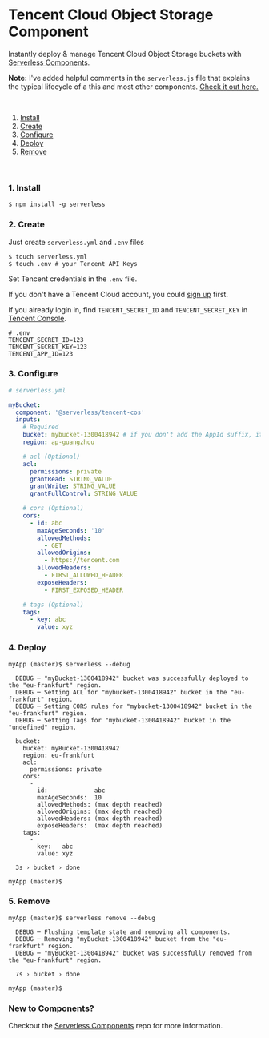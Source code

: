 # Tencent Cloud Object Storage Component

Instantly deploy & manage Tencent Cloud Object Storage buckets with [Serverless Components](https://github.com/serverless/components).

**Note:** I've added helpful comments in the `serverless.js` file that explains the typical lifecycle of a this and most other components. [Check it out here.](https://github.com/serverless-tencent/tencent-cos-component/blob/master/serverless.js)

&nbsp;

1. [Install](#1-install)
2. [Create](#2-create)
3. [Configure](#3-configure)
4. [Deploy](#4-deploy)
5. [Remove](#5-remove)

&nbsp;

### 1. Install
 
```console
$ npm install -g serverless
```

### 2. Create

Just create `serverless.yml` and `.env` files

```console
$ touch serverless.yml
$ touch .env # your Tencent API Keys
```

Set Tencent credentials in the `.env` file.

If you don't have a Tencent Cloud account, you could [sign up](https://intl.cloud.tencent.com/register) first.  

If you already login in, find  `TENCENT_SECRET_ID` and `TENCENT_SECRET_KEY`  in [Tencent Console](https://console.cloud.tencent.com/cam/capi).

```
# .env
TENCENT_SECRET_ID=123
TENCENT_SECRET_KEY=123
TENCENT_APP_ID=123
```

### 3. Configure

```yml
# serverless.yml

myBucket:
  component: '@serverless/tencent-cos'
  inputs:
    # Required
    bucket: mybucket-1300418942 # if you don't add the AppId suffix, it will be added automatically for you, capital letters are not allowed
    region: ap-guangzhou

    # acl (Optional)
    acl:
      permissions: private
      grantRead: STRING_VALUE
      grantWrite: STRING_VALUE
      grantFullControl: STRING_VALUE

    # cors (Optional)
    cors:
      - id: abc
        maxAgeSeconds: '10'
        allowedMethods:
          - GET
        allowedOrigins:
          - https://tencent.com
        allowedHeaders:
          - FIRST_ALLOWED_HEADER
        exposeHeaders:
          - FIRST_EXPOSED_HEADER

    # tags (Optional)
    tags:
      - key: abc
        value: xyz
```

### 4. Deploy

```
myApp (master)$ serverless --debug

  DEBUG ─ "myBucket-1300418942" bucket was successfully deployed to the "eu-frankfurt" region.
  DEBUG ─ Setting ACL for "mybucket-1300418942" bucket in the "eu-frankfurt" region.
  DEBUG ─ Setting CORS rules for "mybucket-1300418942" bucket in the "eu-frankfurt" region.
  DEBUG ─ Setting Tags for "mybucket-1300418942" bucket in the "undefined" region.

  bucket:
    bucket: myBucket-1300418942
    region: eu-frankfurt
    acl:
      permissions: private
    cors:
      -
        id:             abc
        maxAgeSeconds:  10
        allowedMethods: (max depth reached)
        allowedOrigins: (max depth reached)
        allowedHeaders: (max depth reached)
        exposeHeaders:  (max depth reached)
    tags:
      -
        key:   abc
        value: xyz

  3s › bucket › done

myApp (master)$
```

### 5. Remove

```
myApp (master)$ serverless remove --debug

  DEBUG ─ Flushing template state and removing all components.
  DEBUG ─ Removing "myBucket-1300418942" bucket from the "eu-frankfurt" region.
  DEBUG ─ "myBucket-1300418942" bucket was successfully removed from the "eu-frankfurt" region.

  7s › bucket › done

myApp (master)$
```

### New to Components?

Checkout the [Serverless Components](https://github.com/serverless/components) repo for more information.
